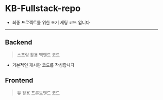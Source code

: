 # KB-Fullstack-repo
- 최종 프로젝트를 위한 초기 세팅 코드 입니다

---

## Backend
> 스프링 활용 백엔드 코드
- 기본적인 게시판 코드를 작성합니다

## Frontend
> 뷰 활용 프론트엔드 코드
